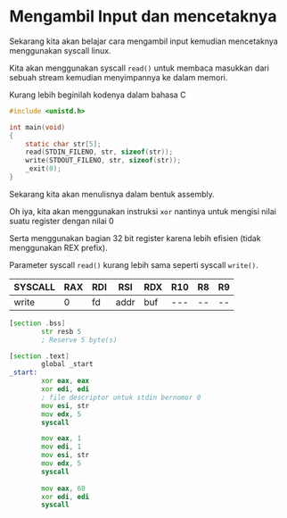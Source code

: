 # Mengambil Input dan mencetaknya

Sekarang kita akan belajar cara mengambil input kemudian mencetaknya menggunakan syscall linux.

Kita akan menggunakan syscall `read()` untuk membaca masukkan dari sebuah stream kemudian menyimpannya ke dalam memori.

Kurang lebih beginilah kodenya dalam bahasa C

```c
#include <unistd.h>

int main(void)
{
    static char str[5];
    read(STDIN_FILENO, str, sizeof(str));
    write(STDOUT_FILENO, str, sizeof(str));
    _exit(0);
}
```

Sekarang kita akan menulisnya dalam bentuk assembly.

Oh iya, kita akan menggunakan instruksi `xor` nantinya untuk mengisi nilai suatu register dengan nilai 0

Serta menggunakan bagian 32 bit register karena lebih efisien (tidak menggunakan REX prefix).

Parameter syscall `read()` kurang lebih sama seperti syscall `write()`.

| SYSCALL | RAX | RDI | RSI | RDX | R10 | R8 | R9 |
| ------- | --- | --- | --- | --- | --- | -- | -- |
| write   |  0  | fd  | addr | buf | --- | -- | -- |


```asm
[section .bss]
        str resb 5
        ; Reserve 5 byte(s)

[section .text]
        global _start
_start:
        xor eax, eax
        xor edi, edi
        ; file descriptor untuk stdin bernomor 0
        mov esi, str
        mov edx, 5
        syscall

        mov eax, 1
        mov edi, 1
        mov esi, str
        mov edx, 5
        syscall
        
        mov eax, 60
        xor edi, edi
        syscall
```
        
        
